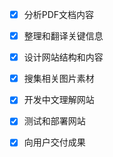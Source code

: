 - [x] 分析PDF文档内容
- [x] 整理和翻译关键信息
- [x] 设计网站结构和内容
- [x] 搜集相关图片素材
- [x] 开发中文理解网站
- [x] 测试和部署网站
- [x] 向用户交付成果

